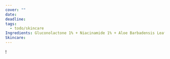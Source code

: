 ```yaml
---
cover: ""
date: 
deadline: 
tags:
  - todo/skincare
Ingredients: Gluconolactone 1% + Niacinamide 1% + Aloe Barbadensis Leaf Juice 1,5%
Skincare: 
---
```

!